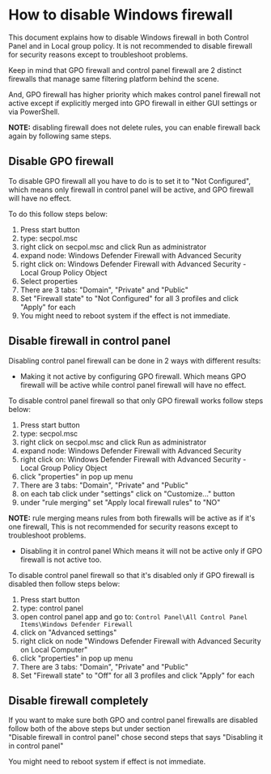 
# How to disable Windows firewall

This document explains how to disable Windows firewall in both Control Panel and in Local group policy.
It is not recommended to disable firewall for security reasons except to troubleshoot problems.

Keep in mind that GPO firewall and control panel firewall are 2 distinct firewalls that manage same
filtering platform behind the scene.

And, GPO firewall has higher priority which makes control panel firewall not active except if
explicitly merged into GPO firewall in either GUI settings or via PowerShell.

**NOTE:** disabling firewall does not delete rules, you can enable firewall back again by following
same steps.

## Disable GPO firewall

To disable GPO firewall all you have to do is to set it to "Not Configured", which means only firewall
in control panel will be active, and GPO firewall will have no effect.

To do this follow steps below:

1. Press start button
2. type: secpol.msc
3. right click on secpol.msc and click Run as administrator
4. expand node: Windows Defender Firewall with Advanced Security
5. right click on: Windows Defender Firewall with Advanced Security - Local Group Policy Object
6. Select properties
7. There are 3 tabs: "Domain", "Private" and "Public"
8. Set "Firewall state" to "Not Configured" for all 3 profiles and click "Apply" for each
9. You might need to reboot system if the effect is not immediate.

## Disable firewall in control panel

Disabling control panel firewall can be done in 2 ways with different results:

- Making it not active by configuring GPO firewall.
Which means GPO firewall will be active while control panel firewall will have no effect.

To disable control panel firewall so that only GPO firewall works follow steps below:

1. Press start button
2. type: secpol.msc
3. right click on secpol.msc and click Run as administrator
4. expand node: Windows Defender Firewall with Advanced Security
5. right click on: Windows Defender Firewall with Advanced Security - Local Group Policy Object
6. click "properties" in pop up menu
7. There are 3 tabs: "Domain", "Private" and "Public"
8. on each tab click under "settings" click on "Customize..." button
9. under "rule merging" set "Apply local firewall rules" to "NO"

**NOTE:** rule merging means rules from both firewalls will be active as if it's one firewall,
This is not recommended for security reasons except to troubleshoot problems.

- Disabling it in control panel
Which means it will not be active only if GPO firewall is not active too.

To disable control panel firewall so that it's disabled only if GPO firewall is disabled then
follow steps below:

1. Press start button
2. type: control panel
3. open control panel app and go to:
`Control Panel\All Control Panel Items\Windows Defender Firewall`
4. click on "Advanced settings"
5. right click on node "Windows Defender Firewall with Advanced Security on Local Computer"
6. click "properties" in pop up menu
7. There are 3 tabs: "Domain", "Private" and "Public"
8. Set "Firewall state" to "Off" for all 3 profiles and click "Apply" for each

## Disable firewall completely

If you want to make sure both GPO and control panel firewalls are disabled follow both of the above
steps but under section\
"Disable firewall in control panel" chose second steps that says "Disabling it in control panel"

You might need to reboot system if effect is not immediate.
